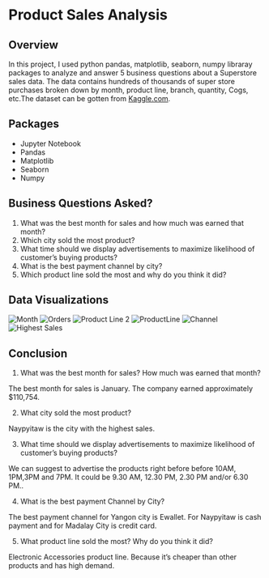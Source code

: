 # Product Sales Analysis

## Overview
In this project, I used python pandas, matplotlib, seaborn, numpy libraray packages to analyze and answer 5 business questions about a Superstore sales data. The data contains hundreds of thousands of super store purchases broken down by month, product line, branch, quantity, Cogs, etc.The dataset can be gotten from [Kaggle.com](https://www.kaggle.com/aungpyaeap/supermarket-sales).

## Packages
- Jupyter Notebook
- Pandas
- Matplotlib
- Seaborn
- Numpy

## Business Questions Asked?
1. What was the best month for sales and how much was earned that month?
2. Which city sold the most product?
3. What time should we display advertisements to maximize likelihood of customer’s buying products?
4. What is the best payment channel by city?
5. Which product line sold the most and why do you think it did?

## Data Visualizations 
![Month](https://user-images.githubusercontent.com/92667306/147112618-d7e0063e-86a7-417d-947b-170201af47b6.png)
![Orders](https://user-images.githubusercontent.com/92667306/147112621-29ce89c5-9e81-4d73-b1ab-d72ac10adb7d.png)
![Product Line 2](https://user-images.githubusercontent.com/92667306/147112623-19210b56-aff0-4eb6-a966-b80efd54ed9d.png)
![ProductLine](https://user-images.githubusercontent.com/92667306/147112625-a412d4a3-8db8-4414-89ff-cbb37359b4ed.png)
![Channel](https://user-images.githubusercontent.com/92667306/147112627-25aba527-6e32-422e-aa8d-3550d20d663b.png)
![Highest Sales](https://user-images.githubusercontent.com/92667306/147112629-8bfee807-24b6-49b6-ab8d-86eaa1c6b1a6.png)

## Conclusion
1. What was the best month for sales? How much was earned that month?

The best month for sales is January. The company earned approximately $110,754.

2. What city sold the most product?

Naypyitaw is the city with the highest sales.

3. What time should we display advertisements to maximize likelihood of customer’s buying products?

We can suggest to advertise the products right before before 10AM, 1PM,3PM and 7PM. It could be 9.30 AM, 12.30 PM, 2.30 PM and/or 6.30 PM..

4. What is the best payment Channel by City?

The best payment channel for Yangon city is Ewallet. For Naypyitaw is cash payment and for Madalay City is credit card.

5. What product line sold the most? Why do you think it did?

Electronic Accessories product line. Because it’s cheaper than other products and has high demand.
